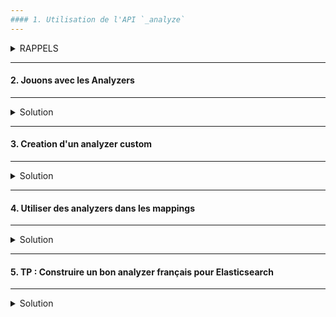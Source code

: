 ```yaml
---
#### 1. Utilisation de l'API `_analyze`
---
```


<details>
<summary>RAPPELS</summary>


* L'analyse dans Elasticsearch est seulement applicable aux champs textuels.
* Lorsqu'un document est indexé les valeurs textuels sont analysées.
* Le résulat est stocké dans des structures de données pour rendre la recherche efficiente.

<img src="https://i.ibb.co/zmQtMSk/01-Screenshot-from-2021-03-18-11-00-54.png" width="60%">

La documentation des analyzers embarqués dans Elasticsearch :<br/>
https://www.elastic.co/guide/en/elasticsearch/reference/current/analysis-analyzers.html

###### :arrow_forward: Découpage en tokens d'un texte avec le tokenizer de type `standard`

```
POST _analyze
{
  "tokenizer": "standard",
  "text": "I'm in the mood for drinking semi-dry red wine!"
}
```
<img src="https://i.ibb.co/9Y79z3c/041-Screenshot-2021-03-17-Elastic-Kibana.png" width="40%">

A noter que le tokenizer stocke également l'offset de chaque token.

###### :arrow_forward: Utilisation du filtre `lowercase`

Un filtre reçoit les données du tokenizer, il peut les filtrer ou les modifier.<br/>
Un analyzer peut contenir aucun ou plusieurs filtres.

```
POST _analyze
{
  "filter": [ "lowercase" ],
  "text": "I'M IN THE MOOD FOR DRINKING SEMI-DRY RED WINE!"
}
```

<img src="https://i.ibb.co/TRF52QD/042-Screenshot-2021-03-17-Elastic-Kibana.png" width="60%">

###### :arrow_forward: Utilisation d'un analyzer de type `standard`

```
POST _analyze
{
  "analyzer": "standard",
  "text": "I'm in the mood for drinking semi-dry red wine!"
}
```

<img src="https://i.ibb.co/Q96GqQW/043-Screenshot-2021-03-17-Elastic-Kibana.png" width="30%">

Pour résumer l'action du standard analyzer :

<img src="https://i.ibb.co/6ZTgZdz/02-Screenshot-from-2021-03-18-11-13-22.png" width="80%">

</details>

---
#### 2. Jouons avec les Analyzers
---
<details>
<summary>Solution</summary>

- :arrow_right: Lors des exercices suivants n'hésitez pas à expérimenter et utiliser vos propres phrases  
  ainsi que l'analyseur de langue française

###### :arrow_forward: Configurer un analyzer de type `standard`

```
PUT /analyzers_test
{
  "settings": {
    "analysis": {
      "analyzer": {
        "english_stop": {
          "type": "standard",
          "stopwords": "_english_"
        }
      },
      "filter": {
        "my_stemmer": {
          "type": "stemmer",
          "name": "english"
        }
      }
    }
  }
}
```

**Rappels :  

** Les stopwords sont les mots qui vont être filtrés durant l'analyse de texte.<br/> 
Exemple, en anglais ce sera : "the", "on", "of", "a", etc.

** Le stemming consiste a revenir à la racine des mots (conjugué, accordés, dérivés, etc.)

###### :arrow_forward: Tester l'analyzer

```
POST /analyzers_test/_analyze
{
  "analyzer": "english_stop",
  "text": "I'm in the mood for drinking semi-dry red wine!"
}
```

<img src="https://i.ibb.co/vmGgWk4/044-Screenshot-2021-03-17-Elastic-Kibana.png" width="30%">

```
POST /analyzers_test/_analyze
{
  "tokenizer": "standard",
  "filter": [ "my_stemmer" ],
  "text": "I'm in the mood for drinking semi-dry red wines!"
}
```
Mettre un 's' à la fin de wine pour vérifier que le stemming fonctionne bien.<br>
**Rappel :** Le stemming a pour fonction de réduire les mots à leur racine. Exemple : "loved", "loves", "loving" vont converger vers "love".

<img src="https://i.ibb.co/BqRPRKf/045-Screenshot-2021-03-17-Elastic-Kibana.png" width="30%">

</details>

---
#### 3. Creation d'un analyzer custom
---
<details>
<summary>Solution</summary>

###### :arrow_forward: Ajouter un analyzer configuré

```
DELETE /analyzers_test
```

Utiliser le filtre HTML strip :<br/>
https://www.elastic.co/guide/en/elasticsearch/reference/current/analysis-htmlstrip-charfilter.html

```
PUT /analyzers_test
{
  "settings": {
    "analysis": {
      "filter": {
        "my_stemmer": {
          "type": "stemmer",
          "name": "english"
        }
      },
      "analyzer": {
        "english_stop": {
          "type": "standard",
          "stopwords": "_english_"
        },
        "my_analyzer": {
          "type": "custom",
          "tokenizer": "standard",
          "char_filter": [
            "html_strip"
          ],
          "filter": [
            "lowercase",
            "trim",
            "my_stemmer"
          ]
        }
      }
    }
  }
}
```

###### :arrow_forward: Tester l'analyzer configuré

```
POST /analyzers_test/_analyze
{
  "analyzer": "my_analyzer",
  "text": "I'm in the mood for drinking <strong>semi-dry</strong> red wine!"
}
```

<img src="https://i.ibb.co/p2gmhLh/03-Screenshot-2021-03-18-Elastic-Kibana.png" width="30%">

</details>

---
#### 4. Utiliser des analyzers dans les mappings
---
<details>
<summary>Solution</summary>

###### :arrow_forward: Utiliser un analyzer configuré dans le mapping d'un champ

```
PUT /analyzers_test/_mapping
{
  "properties": {
    "description": {
      "type": "text",
      "analyzer": "my_analyzer"
    },
    "teaser": {
      "type": "text",
      "analyzer": "standard"
    }
  }
}
```

###### :arrow_forward: Ajouter un document de test

```
POST /analyzers_test/_doc/1
{
  "description": "drinking",
  "teaser": "drinking"
}
```

##### :arrow_forward: Tester le mapping

```
GET /analyzers_test/_doc/_search
{
  "query": {
    "term": {
      "teaser": {
        "value": "drinking"
      }
    }
  }
}
```

<img src="https://i.ibb.co/hZtYK2L/048-Screenshot-2021-03-17-Elastic-Kibana.png" width="30%">

```
GET /analyzers_test/_doc/_search
{
  "query": {
    "term": {
      "description": {
        "value": "drinking"
      }
    }
  }
}
```

<img src="https://i.ibb.co/YL9hy4L/049-Screenshot-2021-03-17-Elastic-Kibana.png" width="30%">

Essayez avec "drink" et ça ira mieux. ;)


</details>

---
#### 5. TP : Construire un bon analyzer français pour Elasticsearch
---
<details>
<summary>Solution</summary>

(By Joli Code)


Dans un index de recherche tel qu’Elasticsearch, une recherche full-text est une simple collecte de documents, qui s’effectue via une comparaison de tokens.

Ces tokens vivent dans l’index inversé et ont été extraits du contenu de vos documents lors de l’indexation. Plus vos tokens sont proprement indexés, et plus facilement un utilisateur trouvera vos documents : c’est le rôle de l’analyse.

Ce TP va vous guider dans la conception d’un analyzer Elasticsearch pour la langue française qui soit à la fois tolérant, pertinent et rapide – et bien meilleur que l’analyzer « french » fourni par défaut dans le moteur de recherche.


L’importance de l’analyse
Prenons un document type pour commencer : le burger 🍔.
```
{
  "name": "Hamburger",
  "description": "Un hamburger, parfois hambourgeois (au Canada francophone) 
ou par aphérèse burger, est un sandwich d'origine allemande, composé de deux 
pains de forme ronde (bun) parfois garnis de viande hachée (souvent du bœuf) 
et généralement de crudités — salade, tomate, oignon, cornichon (pickles) —, 
de fromage et de sauce. C'est un plat typique de la restauration rapide, 
emblématique de la cuisine américaine."
}
```
Avec l’analyse par défaut (appelée « standard »), notre index va être constitué des mots simplement mis en minuscule. Pour n’en citer que quelques-uns, par exemple :

sandwich ;
composé ;
crudités ;
américaine ;
bœuf.
Lors d’une recherche, les termes recherchés sont analysés aussi, avec la même technique. Rechercher « Sandwichs » au pluriel donnerait le token sandwichs, qui n’existe pas dans notre index. L’utilisateur va donc devoir saisir les mots exacts : avec pluriels, accents, ligature… Cela n’est bien sûr pas acceptable !

En utilisant l’analyzer french d’Elasticsearch, les tokens seront plutôt :

sandwich ;
compos ;
crudit ;
americain ;
bœuf.

Il y a une nette amélioration pour trois tokens : composé est devenu compos, son lexème (ou racine linguistique). Cela va nous permettre de trouver un burger en cherchant n’importe quelle forme de ce mot : « composer », « compose »… 
<br>Mais quelques problèmes subsistent. Par exemple l’e dans l’o de bœuf n’est pas décomposé, et il sera donc impossible de trouver notre document en recherchant « boeuf » !

C’est grâce à l’analyse que les pluriels, les conjugaisons, la casse… peuvent être gérés. Voyons comment la construire et l’améliorer.

### Les différentes étapes de l’analyse

L’analyse menée par Elasticsearch se décompose en trois étapes successives :

1. Les Char Filter
Un char_filter permet d’appliquer des transformations sur le texte complet, avant qu’il ne soit découpé en tokens. Cette étape permet de nettoyer le contenu, remplacer certains raccourcis, enlever du HTML ou de la ponctuation mal venue, etc.

Il serait par exemple possible de remplacer « & » par « et », afin d’indexer l’esperluette.

2. Le Tokenizer
L’étape du tokenizer consiste à couper le texte en tokens. Elasticsearch utilise par défaut le standard Unicode Text Segmentation, qui va retirer la ponctuation et couper à chaque espace.

La grande majorité des espaces est gérée, mais certains caractères, comme l’invisible trait d’union conditionnel (Soft hyphen) seront conservés ! Et cela va poser de sérieux problèmes pour les étapes suivantes. Il en est de même pour le point médian !

3. Les Token Filter
C’est là que la majorité du travail de nettoyage et d’enrichissement s’effectue lors de l’analyse. Les token_filter peuvent modifier, ajouter et supprimer des tokens – leur rôle est donc multiple et leur ordre d’exécution important : il s’agit d’une chaîne de filtres.

### L’analyzer « french » revisité
L’analyzer pré-configuré dans Elasticsearch (version 5.1 à l’heure où j’écris ces lignes) est le suivant :
```
{
  "settings": {
    "analysis": {
      "filter": {
        "french_elision": {
          "type":         "elision",
          "articles_case": true,
          "articles": [
              "l", "m", "t", "qu", "n", "s",
              "j", "d", "c", "jusqu", "quoiqu",
              "lorsqu", "puisqu"
            ]
        },
        "french_stop": {
          "type":       "stop",
          "stopwords":  "_french_" 
        },
        "french_keywords": {
          "type":       "keyword_marker",
          "keywords":   [] 
        },
        "french_stemmer": {
          "type":       "stemmer",
          "language":   "light_french"
        }
      },
      "analyzer": {
        "french": {
          "tokenizer":  "standard",
          "filter": [
            "french_elision",
            "lowercase",
            "french_stop",
            "french_keywords",
            "french_stemmer"
          ]
        }
      }
    }
  }
}
```

L’utilisation du tokenizer standard est le premier problème que j’aimerais régler. En effet, ce tokenizer est très simple et ne sait pas spécialement traiter des mélanges d’écritures : il va par exemple séparer « βeta » en deux token (β et eta). Il ne sait pas non plus couper les langues non occidentales…

Il faut lui préférer le icu_tokenizer : plus efficace et tirant partie de la librairie ICU, qui a une connaissance étendue d’Unicode. Ce tokenizer est disponible via l’installation du plugin officiel analysis-icu.

Le premier filtre est french_elision, il enlève les articles pouvant précéder un mot, et donc d’origine devient origine.

Le filtre lowercase, comme son nom l’indique, permet de mettre en minuscule l’intégralité du token, il est présent par défaut dans Elasticsearch.

Arrive ensuite le filtre french_stop, qui retire les tokens tels que en, au, du, par, est… car ils sont considérés comme du bruit – présent dans l’immense majorité des documents, il était considéré peu pertinent de les conserver… Et c’est bien dommage car ils peuvent apporter du sens à une phrase, ou aider à départager deux documents ayant obtenus des scores égaux. Aujourd’hui, avec la similarité par Okapi BM25 par défaut dans Elasticsearch 5 et la clause DSL common, il n’est plus nécessaire d’utiliser ce filtre !

Pour finir, french_stemmer applique une racinisation (stemming) de nos tokens, c’est ce qui permet de supprimer les formes plurielles, les différentes conjugaisons, accord de genre sur un mot. Il existe trois algorithmes pour le français, mais nous conserverons le light_french utilisé par défaut.

Cette dernière étape va grandement améliorer notre collecte de document, car nous allons pouvoir trouver le mot « composé » en recherchant « composer » par exemple. Mais elle fait aussi perdre du sens et de la pertinence, c’est pourquoi nous allons créer deux versions de notre analyzer.

Par dessus cette bonne base de travail, nous allons ajouter un meilleur support d’Unicode via le filtre icu_folding. Ce filtre va faire plusieurs traitements très utiles :

normaliser nos textes pour s’assurer que toutes les variantes d’une lettre soient simplifiées ;
remplacer les lettres accentuées par leurs formes sans accents ;
supprimer certains caractères tels que le point médian ;
remplacer les ligatures telles que œ par leurs équivalents…

L’ajout de synonymes est aussi à considérer : il serait tout à fait intéressant que « salade » puisse être trouvé en recherchant « laitue », c’est le rôle du filtre synonym. La difficulté ici réside dans la constitution d’un dictionnaire de correspondance pertinent.

Ce dictionnaire pourra servir plusieurs objectifs :

enrichir le vocabulaire de vos documents : salade, laitue, batavia ;
donner de la signification aux acronymes : NASA (National Aeronautics and Space Administration), JS (JavaScript), UN (United Nations)… Ce dernier pose d’ailleurs souvent problème avec le mot « un », d’où l’importance de la casse !
Notre domaine ici sera la cuisine rapide, les sandwichs, et nous pouvons donc utiliser un filtre synonym dans notre analyzer.

### Voici l’analyzer complet avec nos modifications :

```
PUT french
{
  "settings": {
    "analysis": {
      "filter": {
        "french_elision": {
          "type": "elision",
          "articles_case": true,
          "articles": ["l", "m", "t", "qu", "n", "s", "j", "d", "c", "jusqu", "quoiqu", "lorsqu", "puisqu"]
        },
        "french_synonym": {
          "type": "synonym",
          "ignore_case": true,
          "expand": true,
          "synonyms": [
            "salade, laitue",
            "mayo, mayonnaise",
            "grille, toaste"
          ]
        },
        "french_stemmer": {
          "type": "stemmer",
          "language": "light_french"
        }
      },
      "analyzer": {
        "french_heavy": {
          "tokenizer": "icu_tokenizer",
          "filter": [
            "french_elision",
            "icu_folding",
            "french_synonym",
            "french_stemmer"
          ]
        },
        "french_light": {
          "tokenizer": "icu_tokenizer",
          "filter": [
            "french_elision",
            "icu_folding"
          ]
        }
      }
    }
  }
}
```
Nous avons deux versions :

- `french_heavy` qui va faire une analyse poussée, qui va fortement altérer les tokens mais qui va être très utile pour la collecte (nous aurons beaucoup de résultats) :

`hamburg, compos, pain, boeuf, salad, laitu`

- `french_light` qui altère le moins possible le contenu et va nous permettre d’augmenter la pertinence de nos résultats :

`hamburger, compose, pains, boeuf, salade`

Les tokens qui ressortent lors de l’indexation de notre Hamburger sont bien plus propres, et permettent donc des recherches moins précises mais toujours pertinentes.

Sans une bonne recherche, l’analyse n’est rien
Avoir les bons tokens ne suffit pas : vous devrez adapter votre mapping et vos recherches.

Nous allons mettre en place un mapping simple avec un Multi Field :
```
PUT /french/_mapping/sandwich
{
  "sandwich": {
    "properties": {
      "description": {
        "type": "text",
        "analyzer": "french_light",
        "fields": {
          "stemmed": {
            "type": "text",
            "analyzer": "french_heavy"
          }
        }
      }
    }
  }
}
```
Et ajouter un second sandwich à notre index :
```
{
  "name": "Burrito",
  "description": "Un burrito est une préparation culinaire remontant à la fin 
du xixe siècle originaire du Mexique. D'invention récente, le burrito n'est 
pas un plat de la cuisine traditionnelle mexicaine. Il se compose d'une tortilla 
de farine de blé garnie de divers ingrédients tels que de la viande de bœuf, 
des haricots, des tomates, des épices, du piment, de l'oignon, de la salade, etc. 
On ne frit pas la tortilla, elle ne sert que d'enveloppe à son contenu. 
S'il était frit, le burrito deviendrait une chimichanga."
}
```

Recherche simple : « tomate »
Avec cette recherche, seul le Hamburger remonte, pas de Burrito, alors que nous y mettons aussi des tomates :

```
GET /french/sandwich/_search
{
  "query": {
    "match": {
      "description": "tomate"
    }
  }
}
```

Le problème ? Nous ne recherchons que sur la version « light » ! Et dans le Burrito les tomates sont au pluriel. La solution est d’utiliser multi_match :

```
GET /french/sandwich/_search
{
  "query": {
    "multi_match": {
      "query": "tomate",
      "fields": ["description", "description.stemmed"]
    }
  }
}
```
Cette fois les deux documents sont présents, et encore mieux, Hamburger a un score plus élevé ! En effet il a le mot exact (au singulier), il est donc plus pertinent car le score des deux champs est combiné.

Recherche avec un stop word : « sandwich du canada »
Cette recherche pose problème : elle remonte le Burrito ! En effet le token du est présent dans ce document.
```
GET /french/sandwich/_search
{
  "query": {
    "multi_match": {
      "query": "sandwich du canada",
      "fields": ["description", "description.stemmed"]
    }
  }
}
```
Pour réduire l’effet de ce token du, qui va être très présent dans notre index, nous allons utiliser la clause common. Elle sépare les tokens les plus présents dans l’index des autres, et ne les utilise que pour améliorer la pertinence. Cela veut dire que si l’immense majorité de mes documents possèdent le mot « du », il n’aura plus d’impact lors de la collecte – car non pertinent.
```
GET /french/sandwich/_search
{
  "query": {
    "bool": {
      "must": [
        {
          "common": {
            "description.stemmed": {
              "query": "sandwich du canada"
            }
          }
        }
      ],
      "should": [
        {
          "match": {
            "description": "sandwich du canada"
          }
        }
      ]
    }
  }
}
```

### Tolérance aux coquilles : « vuande »

Si vous devez supporter des fautes de saisie importante, la clause Common exposée plus haut ne sera pas d’une grande aide ; elle ne supporte pas la fuzziness.

Par contre avec la clause MultiMatch et l’option fuzziness :
```
GET /french/sandwich/_search
{
  "query": {
    "multi_match": {
      "query": "vuande",
      "fuzziness": "AUTO",
      "fields": ["description", "description.stemmed"]
    }
  }
}
```

Nous trouvons ici nos deux sandwichs !

### Conclusion

La recherche est un compromis entre la collecte et la pertinence : parfois il est préférable d’avoir peu de résultats mais qu’ils soient très précis, et d’autres fois d’en avoir un maximum.

</details>

